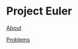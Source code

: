 # Project Euler
[About](https://projecteuler.net/about)

[Problems](https://projecteuler.net/archives)
